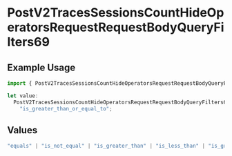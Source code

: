# PostV2TracesSessionsCountHideOperatorsRequestRequestBodyQueryFilters69

## Example Usage

```typescript
import { PostV2TracesSessionsCountHideOperatorsRequestRequestBodyQueryFilters69 } from "@orq-ai/node/models/operations";

let value:
  PostV2TracesSessionsCountHideOperatorsRequestRequestBodyQueryFilters69 =
    "is_greater_than_or_equal_to";
```

## Values

```typescript
"equals" | "is_not_equal" | "is_greater_than" | "is_less_than" | "is_greater_than_or_equal_to" | "is_less_than_or_equal_to" | "is_between" | "is_empty" | "is_not_empty"
```